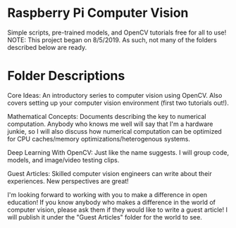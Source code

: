 # Raspberry Pi Computer Vision
Simple scripts, pre-trained models, and OpenCV tutorials free for all to use!
NOTE: This project began on 8/5/2019. As such, not many of the folders described below are ready. 

# Folder Descriptions
Core Ideas: An introductory series to computer vision using OpenCV. Also covers setting up your computer vision environment (first two tutorials out!).

Mathematical Concepts: Documents describing the key to numerical computation. Anybody who knows me well will say that I'm a hardware junkie, so I will also discuss how numerical computation can be optimized for CPU caches/memory optimizations/heterogenous systems.

Deep Learning With OpenCV: Just like the name suggests. I will group code, models, and image/video testing clips.

Guest Articles: Skilled computer vision engineers can write about their experiences. New perspectives are great!

I'm looking forward to working with you to make a difference in open education!
If you know anybody who makes a difference in the world of computer vision, please ask them if they would like to write a guest article! I will publish it under the "Guest Articles" folder for the world to see. 
